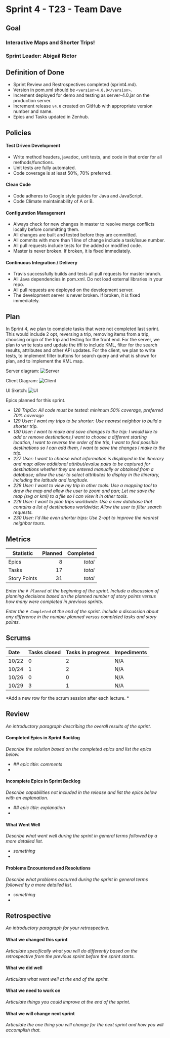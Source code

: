 # Sprint 4 - T23 - Team Dave

## Goal

### Interactive Maps and Shorter Trips!
### Sprint Leader: Abigail Rictor

## Definition of Done

* Sprint Review and Restrospectives completed (sprint4.md).
* Version in pom.xml should be `<version>4.0.0</version>`.
* Increment deployed for demo and testing as server-4.0.jar on the production server.
* Increment release `v4.0` created on GitHub with appropriate version number and name.
* Epics and Tasks updated in Zenhub.


## Policies

#### Test Driven Development
* Write method headers, javadoc, unit tests, and code in that order for all methods/functions.
* Unit tests are fully automated.
* Code coverage is at least 50%, 70% preferred.
#### Clean Code
* Code adheres to Google style guides for Java and JavaScript.
* Code Climate maintainability of A or B.
#### Configuration Management
* Always check for new changes in master to resolve merge conflicts locally before committing them.
* All changes are built and tested before they are committed.
* All commits with more than 1 line of change include a task/issue number.
* All pull requests include tests for the added or modified code.
* Master is never broken.  If broken, it is fixed immediately.
#### Continuous Integration / Delivery
* Travis successfully builds and tests all pull requests for master branch.
* All Java dependencies in pom.xml.  Do not load external libraries in your repo. 
* All pull requests are deployed on the development server.
* The development server is never broken.  If broken, it is fixed immediately.


## Plan

In Sprint 4, we plan to complete tasks that were not completed last sprint. 
This would include 2 opt, reversing a trip, removing items from a trip, choosing origin of the trip and testing for the front end.
For the server, we plan to write tests and update the tffi to include KML, filter for the search results, attributes and other API updates.
For the client, we plan to write tests, to implement filter buttons for search query and what is shown for plan, and to implement the KML map. 

Server diagram:
![Server](https://github.com/csu18fa314/t23/blob/master/Resources/SP4/serverdiagram.jpg)

Client Diagram:
![Client](https://github.com/csu18fa314/t23/blob/master/Resources/SP4/client%20diagram.jpg)

UI Sketch:
![UI](https://github.com/csu18fa314/t23/blob/master/Resources/SP4/UI%20SP4.jpg)



Epics planned for this sprint.

* *128 TripCo: All code must be tested: minimum 50% coverage, preferred 70% coverage*
* *129 User: I want my trips to be shorter: Use nearest neighbor to build a shorter trip.*
* *130 User: I want to make and save changes to the trip: I would like to add or remove destinations,I want to choose a different starting location, I want to reverse the order of the trip, I want to find possible destinations so I can add them, I want to save the changes I make to the trip.*
* *227 User: I want to choose what information is displayed in the itinerary and map: allow additional attribut/evalue pairs to be captured for destinations whether they are entered manually or obtained from a database; allow the user to select attributes to display in the itinerary, including the latitude and longitude.*
* *228 User: I want to view my trip in other tools: Use a mapping tool to draw the map and allow the user to zoom and pan; Let me save the map (svg or kml) to a file so I can view it in other tools.*
* *229 User: I want to plan trips worldwide: Use a new database that contains a list of destinations worldwide; Allow the user to filter search requests.*
* *230 User: I'd like even shorter trips: Use 2-opt to improve the nearest neighbor tours.*


## Metrics

| Statistic | Planned | Completed |
| --- | ---: | ---: |
| Epics | 8 | *total* |
| Tasks |  17   | *total* | 
| Story Points |  31  | *total* | 

*Enter the `# Planned` at the beginning of the sprint.  Include a discussion of planning decisions based on the planned number of story points versus how many were completed in previous sprints.*

*Enter the `# Completed` at the end of the sprint.  Include a discussion about any difference in the number planned versus completed tasks and story points.*


## Scrums

| Date | Tasks closed  | Tasks in progress | Impediments |
| :--- | :--- | :--- | :--- |
| 10/22 | 0 | 2 | N/A |
| 10/24 | 1 | 2 | N/A |
| 10/26 | 0 | 0 | N/A |
| 10/29 | 3 | 1 | N/A |

*Add a new row for the scrum session after each lecture. *

## Review

*An introductory paragraph describing the overall results of the sprint.*

#### Completed Epics in Sprint Backlog 

*Describe the solution based on the completed epics and list the epics below.*

* *## epic title: comments*
* 

#### Incomplete Epics in Sprint Backlog 

*Describe capabilities not included in the release and list the epics below with an explanation.*

* *## epic title: explanation*
*

#### What Went Well

*Describe what went well during the sprint in general terms followed by a more detailed list.*

* *something*
*

#### Problems Encountered and Resolutions

*Describe what problems occurred during the sprint in general terms followed by a more detailed list.*

* *something*
*

## Retrospective

*An introductory paragraph for your retrospective.*

#### What we changed this sprint

*Articulate specifically what you will do differently based on the retrospective from the previous sprint before the sprint starts.*

#### What we did well

*Articulate what went well at the end of the sprint.*

#### What we need to work on

*Articulate things you could improve at the end of the sprint.*

#### What we will change next sprint 

*Articulate the one thing you will change for the next sprint and how you will accomplish that.*
